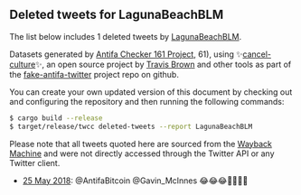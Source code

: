 ## Deleted tweets for LagunaBeachBLM

The list below includes 1 deleted tweets by
[LagunaBeachBLM](https://twitter.com/LagunaBeachBLM).



Datasets generated by [Antifa Checker 161 Project](https://twitter.com/antifacheck161), 61), using ✨[cancel-culture](https://github.com/travisbrown/cancel-culture)✨, an open source project by 
[Travis Brown](https://twitter.com/travisbrown) and other tools as part of the 
[fake-antifa-twitter](https://github.com/antifacheck161/fake-antifa-twitter) project repo on github.

You can create your own updated version of this document by checking out and configuring the
repository and then running the following commands:

```bash
$ cargo build --release
$ target/release/twcc deleted-tweets --report LagunaBeachBLM
```

Please note that all tweets quoted here are sourced from the
[Wayback Machine](https://web.archive.org) and were not directly accessed through the Twitter API or
any Twitter client.

* [25 May 2018](https://web.archive.org/web/20180525132823/https://twitter.com/LagunaBeachBLM/status/1000005661923659776): @AntifaBitcoin @Gavin_McInnes 😂😂😂✊🏿🌈🦄 <!--1000005661923659776-->

